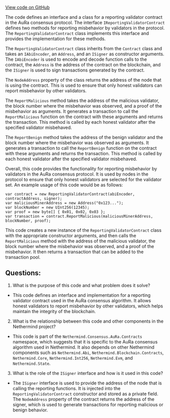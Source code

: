 [View code on GitHub](https://github.com/NethermindEth/nethermind/src/Nethermind/Nethermind.Consensus.AuRa/Contracts/ReportingValidatorContract.cs)

The code defines an interface and a class for a reporting validator contract in the AuRa consensus protocol. The interface `IReportingValidatorContract` defines two methods for reporting misbehavior by validators in the protocol. The `ReportingValidatorContract` class implements this interface and provides the implementation for these methods.

The `ReportingValidatorContract` class inherits from the `Contract` class and takes an `IAbiEncoder`, an `Address`, and an `ISigner` as constructor arguments. The `IAbiEncoder` is used to encode and decode function calls to the contract, the `Address` is the address of the contract on the blockchain, and the `ISigner` is used to sign transactions generated by the contract.

The `NodeAddress` property of the class returns the address of the node that is using the contract. This is used to ensure that only honest validators can report misbehavior by other validators.

The `ReportMalicious` method takes the address of the malicious validator, the block number where the misbehavior was observed, and a proof of the misbehavior as arguments. It generates a transaction to call the `ReportMalicious` function on the contract with these arguments and returns the transaction. This method is called by each honest validator after the specified validator misbehaved.

The `ReportBenign` method takes the address of the benign validator and the block number where the misbehavior was observed as arguments. It generates a transaction to call the `ReportBenign` function on the contract with these arguments and returns the transaction. This method is called by each honest validator after the specified validator misbehaved.

Overall, this code provides the functionality for reporting misbehavior by validators in the AuRa consensus protocol. It is used by nodes in the protocol to ensure that only honest validators are selected for the validator set. An example usage of this code would be as follows:

```
var contract = new ReportingValidatorContract(abiEncoder, contractAddress, signer);
var maliciousMinerAddress = new Address("0x123...");
var blockNumber = new UInt256(12345);
var proof = new byte[] { 0x01, 0x02, 0x03 };
var transaction = contract.ReportMalicious(maliciousMinerAddress, blockNumber, proof);
```

This code creates a new instance of the `ReportingValidatorContract` class with the appropriate constructor arguments, and then calls the `ReportMalicious` method with the address of the malicious validator, the block number where the misbehavior was observed, and a proof of the misbehavior. It then returns a transaction that can be added to the transaction pool.
## Questions: 
 1. What is the purpose of this code and what problem does it solve?
- This code defines an interface and implementation for a reporting validator contract used in the AuRa consensus algorithm. It allows honest validators to report misbehavior by other validators, which helps maintain the integrity of the blockchain.

2. What is the relationship between this code and other components in the Nethermind project?
- This code is part of the `Nethermind.Consensus.AuRa.Contracts` namespace, which suggests that it is specific to the AuRa consensus algorithm used in Nethermind. It also depends on other Nethermind components such as `Nethermind.Abi`, `Nethermind.Blockchain.Contracts`, `Nethermind.Core`, `Nethermind.Int256`, `Nethermind.Evm`, and `Nethermind.State`.

3. What is the role of the `ISigner` interface and how is it used in this code?
- The `ISigner` interface is used to provide the address of the node that is calling the reporting functions. It is injected into the `ReportingValidatorContract` constructor and stored as a private field. The `NodeAddress` property of the contract returns the address of the signer, which is used to generate transactions for reporting malicious or benign behavior.